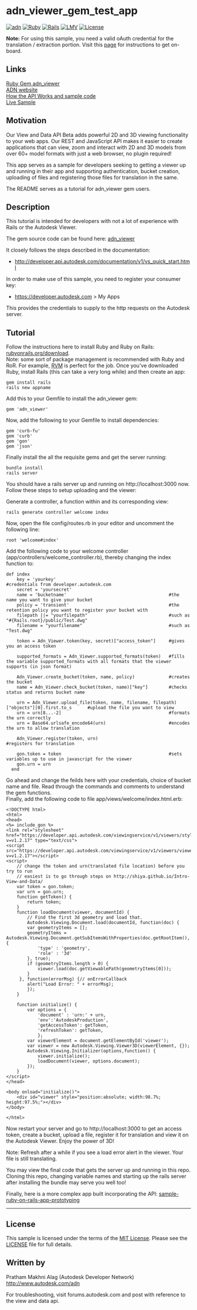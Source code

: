 # adn_viewer_gem_test_app

[![adn](https://img.shields.io/badge/adn_viewer_gem-v1.0.0-yellow.svg)](https://www.ruby-lang.org/en/)
[![Ruby](https://img.shields.io/badge/Ruby-v2.2.2-red.svg)](https://www.ruby-lang.org/en/)
[![Rails](https://img.shields.io/badge/Rails-v4.2.3-brightgreen.svg)](http://rubyonrails.org/)
[![LMV](https://img.shields.io/badge/View%20%26%20Data%20API-v1.2.15-green.svg)](http://developer-autodesk.github.io/)
[![License](http://img.shields.io/:license-mit-blue.svg)](http://opensource.org/licenses/MIT)


<b>Note:</b> For using this sample, you need a valid oAuth credential for the translation / extraction portion.
Visit this [page](https://developer.autodesk.com) for instructions to get on-board.


## Links
[Ruby Gem adn_viewer](https://rubygems.org/gems/adn_viewer) <br />
[ADN website](https://developer.autodesk.com/) <br />
[How the API Works and sample code](https://developer.autodesk.com/api/view-and-data-api/) <br />
[Live Sample](http://developer-autodesk.github.io/LmvQuickStart/) <br />

## Motivation

Our View and Data API Beta adds powerful 2D and 3D viewing functionality to your web apps.
Our REST and JavaScript API makes it easier to create applications that can view, zoom and interact with 2D and
3D models from over 60+ model formats with just a web browser, no plugin required!

This app serves as a sample for developers seeking to getting a viewer up and running in their app and supporting authentication, bucket creation, uploading of files and registering those files for translation in the same.

The README serves as a tutorial for adn_viewer gem users.


## Description

This tutorial is intended for developers with not a lot of experience with Rails or the Autodesk Viewer.

The gem source code can be found here: [adn_viewer](https://github.com/Developer-Autodesk/adn_viewer)

It closely follows the steps described in the documentation:

* http://developer.api.autodesk.com/documentation/v1/vs_quick_start.html

In order to make use of this sample, you need to register your consumer key:

* https://developer.autodesk.com > My Apps

This provides the credentials to supply to the http requests on the Autodesk server.

## Tutorial

Follow the instructions here to install Ruby and Ruby on Rails: [rubyonrails.org/download](http://rubyonrails.org/download/). <br />
Note: some sort of package management is recommended with Ruby and RoR. For example, [RVM](https://rvm.io/) is perfect for the job.
Once you've downloaded Ruby, install Rails (this can take a very long while) and then create an app:
```
gem install rails
rails new appname
```

Add this to your Gemfile to install the adn_viewer gem:
```
gem 'adn_viewer'
```

Now, add the following to your Gemfile to install dependencies:
```
gem 'curb-fu'
gem 'curb'
gem 'gon'
gem 'json'
```

Finally install the all the requisite gems and get the server running:
```
bundle install
rails server
```

You should have a rails server up and running on http://localhost:3000 now. Follow these steps to setup uploading and the viewer:

Generate a controller, a function within and its corresponding view:
```
rails generate controller welcome index
```

Now, open the file config/routes.rb in your editor and uncomment the following line:
```
root 'welcome#index'
```

Add the following code to your welcome controller (app/controllers/welcome_controller.rb), thereby changing the index function to:
```
def index
    key = 'yourkey'                                           #credentials from developer.autodesk.com
    secret = 'yoursecret'
    name = 'bucketname'                                       #the name you want to give your bucket
    policy = 'transient'                                      #the retention policy you want to register your bucket with
    filepath ||= "yourfilepath"                               #such as "#{Rails.root}/public/Test.dwg"
    filename = "yourfilename"                                 #such as "Test.dwg"

    token = Adn_Viewer.token(key, secret)["access_token"]     #gives you an access token

    supported_formats = Adn_Viewer.supported_formats(token)   #fills the variable supported_formats with all formats that the viewer supports (in json format)

    Adn_Viewer.create_bucket(token, name, policy)             #creates the bucket
    name = Adn_Viewer.check_bucket(token, name)["key"]        #checks status and returns bucket name

    urn = Adn_Viewer.upload_file(token, name, filename, filepath)["objects"][0].first.to_s      #upload the file you want to view
    urn = urn[8...-2]                                         #formats the urn correctly
    urn = Base64.urlsafe_encode64(urn)                        #encodes the urn to allow translation 

    Adn_Viewer.register(token, urn)                           #registers for translation

    gon.token = token                                         #sets variables up to use in javascript for the viewer
    gon.urn = urn
  end
```

Go ahead and change the feilds here with your credentials, choice of bucket name and file. Read through the commands and comments to understand the gem functions. <br />
Finally, add the following code to file app/views/welcome/index.html.erb:
```
<!DOCTYPE html>
<html>
<head>
<%= include_gon %>
<link rel="stylesheet" href="https://developer.api.autodesk.com/viewingservice/v1/viewers/style.css?v=v1.2.17" type="text/css">
<script src="https://developer.api.autodesk.com/viewingservice/v1/viewers/viewer3D.min.js?v=v1.2.17"></script>
<script>
    // change the token and urn(translated file location) before you try to run
    // easiest is to go through steps on http://shiya.github.io/Intro-View-and-Data/
    var token = gon.token;
    var urn = gon.urn;
    function getToken() {
        return token;
    }
    function loadDocument(viewer, documentId) {
        // Find the first 3d geometry and load that.
        Autodesk.Viewing.Document.load(documentId, function(doc) {
        var geometryItems = [];
        geometryItems = Autodesk.Viewing.Document.getSubItemsWithProperties(doc.getRootItem(), {
            'type' : 'geometry',
            'role' : '3d'
        }, true);
        if (geometryItems.length > 0) {
            viewer.load(doc.getViewablePath(geometryItems[0]));
        }
     }, function(errorMsg) {// onErrorCallback
        alert("Load Error: " + errorMsg);
        });
    }
    
    function initialize() {
        var options = {
            'document' : 'urn:' + urn,
            'env':'AutodeskProduction',
            'getAccessToken': getToken,
            'refreshToken': getToken,
            };
        var viewerElement = document.getElementById('viewer');
        var viewer = new Autodesk.Viewing.Viewer3D(viewerElement, {});
        Autodesk.Viewing.Initializer(options,function() {
            viewer.initialize();
            loadDocument(viewer, options.document);
        });
    }
</script>
</head>

<body onload="initialize()">
    <div id="viewer" style="position:absolute; width:98.7%; height:97.5%;"></div>
</body>

</html>
```

Now restart your server and go to http://localhost:3000 to get an access token, create a bucket, upload a file, register it for translation and view it on the Autodesk Viewer. Enjoy the power of 3D!

Note: Refresh after a while if you see a load error alert in the viewer. Your file is still translating.

You may view the final code that gets the server up and running in this repo. Cloning this repo, changing variable names and starting up the rails server after installing the bundle may serve you well too!

Finally, here is a more complex app built incorporating the API: [sample-ruby-on-rails-app-prototyping](https://github.com/Developer-Autodesk/sample-ruby-on-rails-app-prototyping)



--------

## License

This sample is licensed under the terms of the [MIT License](http://opensource.org/licenses/MIT). Please see the [LICENSE](LICENSE) file for full details.


## Written by

Pratham Makhni Alag (Autodesk Developer Network)<br />
http://www.autodesk.com/adn<br />


For troubleshooting, visit forums.autodesk.com and post with reference to the view and data api.
